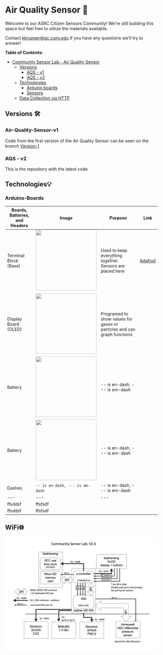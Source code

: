 # Air Quality Sensor 🌱 

 Welcome to our ASRC Citizen Sensors Community! We're still building this space but feel free to utilize the materials available.  

Contact  [kkrueger@gc.cuny.edu](mailto:kkrueger@gc.cuny.edu)  if you have any questions we'll try to answer!

**Table of Contents:**

   * [Community Sensor Lab - Air Quality Sensor](#floodsense-project-sensor-experiments)
      * [Versions ](#versions-)
        * [AQS - v1](#air-quality-sensor-v1)
        * [AQS - v2](#air-quality-sensor-v2)
      * [Technologies](#sensor-technologies)
         * [Arduino boards](#arduino-boards)
         * [Sensors](#sensors)
      * [Data Collection via HTTP](#experiment-reports)

## Versions 🛠
### Air-Quality-Sensor-v1
Code from the first version of the Air Quality Sensor can be seen on the branch [Version-1](https://github.com/Community-Sensor-Lab/Air-Quality-Sensor/tree/Version-1)
### AQS - v2
This is the repository with the latest code
## Technologies💡
### Arduino-Boards

|    Boards, Batteries, and Headers  |Image|       Purpose           | Link |
|------------------------|---------------------|-----------------------------|----------------------------|
|Terminal Block (Base)| <img src="https://media.digikey.com/Photos/Adafruit%20Industries%20LLC/2926-Contents.jpg" width="200" height = "200" >  |Used to keep everything together. Sensors are placed here      |[Adafruit](https://www.digikey.com/en/products/detail/adafruit-industries-llc/2926/5959339?s=N4IgTCBcDaIGYFMCGAXAFggTgdwJYDsBzAAhSwFsCkAbYgI2oHsBjAaxAF0BfIA)
|Display Board (OLED)| <img src="https://media.digikey.com/Photos/Adafruit%20Industries%20LLC/MFG_2900.jpg" width="200" height = "200" >    |Programed to show values for gases or particles and can graph functions|
|Battery | <img src="https://media.digikey.com/Photos/Micropower-Battery/MFG_REN-CR1220.IB-BULK.jpg" width="200" height = "200" >|-- is en-dash, --- is em-dash|
|Battery | <img src="https://media.digikey.com/Photos/Adafruit%20Industries%20LLC/MFG_354.jpg" width="200" height = "200" >|-- is en-dash, --- is em-dash|
|Dashes          |`-- is en-dash, --- is em-dash`|-- is en-dash, --- is em-dash|
| --- |---| ---|
| ffsddsf | ffsfsdf |
| ffsddsf | ffsfsdf |
## WiFi🌐          
<img src="images/Comm Sensor Lab V2.0 diagram.png"> 

